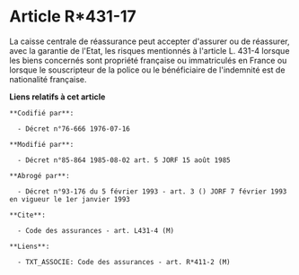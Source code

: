 # Article R*431-17

La caisse centrale de réassurance peut accepter d'assurer ou de réassurer, avec la garantie de l'Etat, les risques mentionnés
à l'article L. 431-4 lorsque les biens concernés sont propriété française ou immatriculés en France ou lorsque le
souscripteur de la police ou le bénéficiaire de l'indemnité est de nationalité française.

**Liens relatifs à cet article**

	**Codifié par**:

	  - Décret n°76-666 1976-07-16

	**Modifié par**:

	  - Décret n°85-864 1985-08-02 art. 5 JORF 15 août 1985

	**Abrogé par**:

	  - Décret n°93-176 du 5 février 1993 - art. 3 () JORF 7 février 1993 en vigueur le 1er janvier 1993

	**Cite**:

	  - Code des assurances - art. L431-4 (M)

	**Liens**:

	  - TXT_ASSOCIE: Code des assurances - art. R*411-2 (M)
